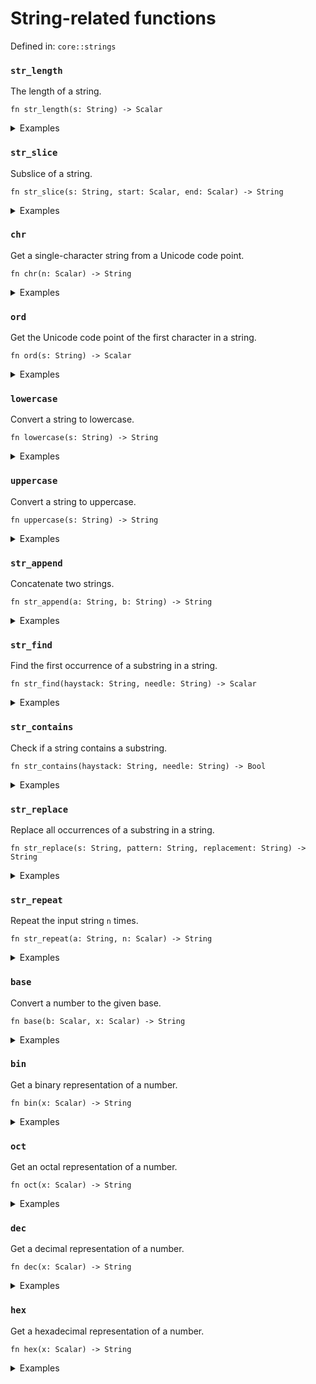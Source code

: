 # String-related functions

Defined in: `core::strings`

### `str_length`
The length of a string.

```nbt
fn str_length(s: String) -> Scalar
```

<details>
<summary>Examples</summary>

<pre><div class="buttons"><button class="fa fa-play play-button" title="Run this code" aria-label="Run this code"  onclick=" window.open('https://numbat.dev/?q=str%5Flength%28%22Numbat%22%29')""></button></div><code class="language-nbt hljs numbat">>>> str_length("Numbat")

    = 6
</code></pre>

</details>

### `str_slice`
Subslice of a string.

```nbt
fn str_slice(s: String, start: Scalar, end: Scalar) -> String
```

<details>
<summary>Examples</summary>

<pre><div class="buttons"><button class="fa fa-play play-button" title="Run this code" aria-label="Run this code"  onclick=" window.open('https://numbat.dev/?q=str%5Fslice%28%22Numbat%22%2C%203%2C%206%29')""></button></div><code class="language-nbt hljs numbat">>>> str_slice("Numbat", 3, 6)

    = "bat"    [String]
</code></pre>

</details>

### `chr`
Get a single-character string from a Unicode code point.

```nbt
fn chr(n: Scalar) -> String
```

<details>
<summary>Examples</summary>

<pre><div class="buttons"><button class="fa fa-play play-button" title="Run this code" aria-label="Run this code"  onclick=" window.open('https://numbat.dev/?q=0x2764%20%2D%3E%20chr')""></button></div><code class="language-nbt hljs numbat">>>> 0x2764 -> chr

    = "❤"    [String]
</code></pre>

</details>

### `ord`
Get the Unicode code point of the first character in a string.

```nbt
fn ord(s: String) -> Scalar
```

<details>
<summary>Examples</summary>

<pre><div class="buttons"><button class="fa fa-play play-button" title="Run this code" aria-label="Run this code"  onclick=" window.open('https://numbat.dev/?q=%22%E2%9D%A4%22%20%2D%3E%20ord')""></button></div><code class="language-nbt hljs numbat">>>> "❤" -> ord

    = 10084
</code></pre>

</details>

### `lowercase`
Convert a string to lowercase.

```nbt
fn lowercase(s: String) -> String
```

<details>
<summary>Examples</summary>

<pre><div class="buttons"><button class="fa fa-play play-button" title="Run this code" aria-label="Run this code"  onclick=" window.open('https://numbat.dev/?q=lowercase%28%22Numbat%22%29')""></button></div><code class="language-nbt hljs numbat">>>> lowercase("Numbat")

    = "numbat"    [String]
</code></pre>

</details>

### `uppercase`
Convert a string to uppercase.

```nbt
fn uppercase(s: String) -> String
```

<details>
<summary>Examples</summary>

<pre><div class="buttons"><button class="fa fa-play play-button" title="Run this code" aria-label="Run this code"  onclick=" window.open('https://numbat.dev/?q=uppercase%28%22Numbat%22%29')""></button></div><code class="language-nbt hljs numbat">>>> uppercase("Numbat")

    = "NUMBAT"    [String]
</code></pre>

</details>

### `str_append`
Concatenate two strings.

```nbt
fn str_append(a: String, b: String) -> String
```

<details>
<summary>Examples</summary>

<pre><div class="buttons"><button class="fa fa-play play-button" title="Run this code" aria-label="Run this code"  onclick=" window.open('https://numbat.dev/?q=str%5Fappend%28%22Numbat%22%2C%20%22%21%22%29')""></button></div><code class="language-nbt hljs numbat">>>> str_append("Numbat", "!")

    = "Numbat!"    [String]
</code></pre>

</details>

### `str_find`
Find the first occurrence of a substring in a string.

```nbt
fn str_find(haystack: String, needle: String) -> Scalar
```

<details>
<summary>Examples</summary>

<pre><div class="buttons"><button class="fa fa-play play-button" title="Run this code" aria-label="Run this code"  onclick=" window.open('https://numbat.dev/?q=str%5Ffind%28%22Numbat%20is%20a%20statically%20typed%20programming%20language%2E%22%2C%20%22typed%22%29')""></button></div><code class="language-nbt hljs numbat">>>> str_find("Numbat is a statically typed programming language.", "typed")

    = 23
</code></pre>

</details>

### `str_contains`
Check if a string contains a substring.

```nbt
fn str_contains(haystack: String, needle: String) -> Bool
```

<details>
<summary>Examples</summary>

<pre><div class="buttons"><button class="fa fa-play play-button" title="Run this code" aria-label="Run this code"  onclick=" window.open('https://numbat.dev/?q=str%5Fcontains%28%22Numbat%20is%20a%20statically%20typed%20programming%20language%2E%22%2C%20%22typed%22%29')""></button></div><code class="language-nbt hljs numbat">>>> str_contains("Numbat is a statically typed programming language.", "typed")

    = true    [Bool]
</code></pre>

</details>

### `str_replace`
Replace all occurrences of a substring in a string.

```nbt
fn str_replace(s: String, pattern: String, replacement: String) -> String
```

<details>
<summary>Examples</summary>

<pre><div class="buttons"><button class="fa fa-play play-button" title="Run this code" aria-label="Run this code"  onclick=" window.open('https://numbat.dev/?q=str%5Freplace%28%22Numbat%20is%20a%20statically%20typed%20programming%20language%2E%22%2C%20%22statically%20typed%20programming%20language%22%2C%20%22scientific%20calculator%22%29')""></button></div><code class="language-nbt hljs numbat">>>> str_replace("Numbat is a statically typed programming language.", "statically typed programming language", "scientific calculator")

    = "Numbat is a scientific calculator."    [String]
</code></pre>

</details>

### `str_repeat`
Repeat the input string `n` times.

```nbt
fn str_repeat(a: String, n: Scalar) -> String
```

<details>
<summary>Examples</summary>

<pre><div class="buttons"><button class="fa fa-play play-button" title="Run this code" aria-label="Run this code"  onclick=" window.open('https://numbat.dev/?q=str%5Frepeat%28%22abc%22%2C%204%29')""></button></div><code class="language-nbt hljs numbat">>>> str_repeat("abc", 4)

    = "abcabcabcabc"    [String]
</code></pre>

</details>

### `base`
Convert a number to the given base.

```nbt
fn base(b: Scalar, x: Scalar) -> String
```

<details>
<summary>Examples</summary>

<pre><div class="buttons"><button class="fa fa-play play-button" title="Run this code" aria-label="Run this code"  onclick=" window.open('https://numbat.dev/?q=42%20%7C%3E%20base%2816%29')""></button></div><code class="language-nbt hljs numbat">>>> 42 |> base(16)

    = "2a"    [String]
</code></pre>

</details>

### `bin`
Get a binary representation of a number.

```nbt
fn bin(x: Scalar) -> String
```

<details>
<summary>Examples</summary>

<pre><div class="buttons"><button class="fa fa-play play-button" title="Run this code" aria-label="Run this code"  onclick=" window.open('https://numbat.dev/?q=42%20%2D%3E%20bin')""></button></div><code class="language-nbt hljs numbat">>>> 42 -> bin

    = "0b101010"    [String]
</code></pre>

</details>

### `oct`
Get an octal representation of a number.

```nbt
fn oct(x: Scalar) -> String
```

<details>
<summary>Examples</summary>

<pre><div class="buttons"><button class="fa fa-play play-button" title="Run this code" aria-label="Run this code"  onclick=" window.open('https://numbat.dev/?q=42%20%2D%3E%20oct')""></button></div><code class="language-nbt hljs numbat">>>> 42 -> oct

    = "0o52"    [String]
</code></pre>

</details>

### `dec`
Get a decimal representation of a number.

```nbt
fn dec(x: Scalar) -> String
```

<details>
<summary>Examples</summary>

<pre><div class="buttons"><button class="fa fa-play play-button" title="Run this code" aria-label="Run this code"  onclick=" window.open('https://numbat.dev/?q=0b111%20%2D%3E%20dec')""></button></div><code class="language-nbt hljs numbat">>>> 0b111 -> dec

    = "7"    [String]
</code></pre>

</details>

### `hex`
Get a hexadecimal representation of a number.

```nbt
fn hex(x: Scalar) -> String
```

<details>
<summary>Examples</summary>

<pre><div class="buttons"><button class="fa fa-play play-button" title="Run this code" aria-label="Run this code"  onclick=" window.open('https://numbat.dev/?q=2%5E31%2D1%20%2D%3E%20hex')""></button></div><code class="language-nbt hljs numbat">>>> 2^31-1 -> hex

    = "0x7fffffff"    [String]
</code></pre>

</details>

